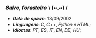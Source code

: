 ### 𝑺𝒂𝒍𝒗𝒆, 𝒇𝒐𝒓𝒂𝒔𝒕𝒆𝒊𝒓𝒐 \ (•◡•) /

- 𝑫𝒂𝒕𝒂 𝒅𝒆 𝒔𝒑𝒂𝒘𝒏: 13/09/2002
- 𝑳𝒊𝒏𝒈𝒖𝒂𝒈𝒆𝒏𝒔: 𝐶, 𝐶++, 𝑃𝑦𝑡ℎ𝑜𝑛 𝑒 𝐻𝑇𝑀𝐿;
- 𝑰𝒅𝒊𝒐𝒎𝒂𝒔: 𝑃𝑇, 𝐸𝑆, 𝐼𝑇, 𝐸𝑁, 𝐷𝐸, 𝐻𝑈;
